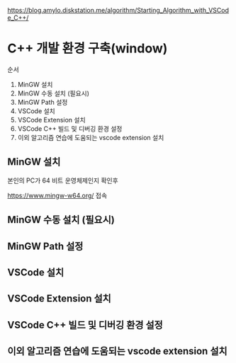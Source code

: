 https://blog.amylo.diskstation.me/algorithm/Starting_Algorithm_with_VSCode_C++/


# C++ 개발 환경 구축(window)

순서
1. MinGW 설치
2. MinGW 수동 설치 (필요시)
3. MinGW Path 설정
4. VSCode 설치
5. VSCode Extension 설치
6. VSCode C++ 빌드 및 디버깅 환경 설정
7. 이외 알고리즘 연습에 도움되는 vscode extension 설치

## MinGW 설치
본인의 PC가 64 비트 운영체제인지 확인후

https://www.mingw-w64.org/ 접속



## MinGW 수동 설치 (필요시)


## MinGW Path 설정


## VSCode 설치


## VSCode Extension 설치


## VSCode C++ 빌드 및 디버깅 환경 설정


## 이외 알고리즘 연습에 도움되는 vscode extension 설치
